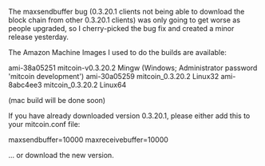 The maxsendbuffer bug (0.3.20.1 clients not being able to download the block chain from other 0.3.20.1 clients) was only going to get
worse as people upgraded, so I cherry-picked the bug fix and created a minor release yesterday.

The Amazon Machine Images I used to do the builds are available:

  ami-38a05251   mitcoin-v0.3.20.2 Mingw    (Windows; Administrator password 'mitcoin development')
  ami-30a05259   mitcoin_0.3.20.2 Linux32
  ami-8abc4ee3   mitcoin_0.3.20.2 Linux64

(mac build will be done soon)

If you have already downloaded version 0.3.20.1, please either add this to your mitcoin.conf file:

  maxsendbuffer=10000
  maxreceivebuffer=10000

... or download the new version.

